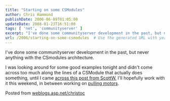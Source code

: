 ```yaml
---
title: "Starting on some CSModules"
author: Chris Hammond
publishDate: 2006-06-09T01:05:00
updateDate: 2008-01-23T16:51:00
tags: [ 'net', 'communityserver' ]
excerpt: "I've done some communityserver development in the past, but never anything with the CSmodules architecture. I was looking around for some good examples tonight and didn't come across too much along the lines of a CSModule that actually does something, until I came across this post from ScottW. I'll hopefully work with it this weekend, in between working on pulling motors. Posted from..."
url: /2006/starting-on-some-csmodules  # Use the generated URL with year
---
```

<P>I've done some communityserver development in the past, but never anything with the CSmodules architecture.</P> <P>I was looking around for some good examples tonight and didn't come across too much along the lines of a CSModule that actually does something, until I came <A href="https://scottwater.com/blog/archive/2005/09/23/Auto_Name_Your_CS_Posts.aspx">across this post from ScottW.</A> I'll hopefully work with it this weekend, in between working on <A href="https://solo2.org/blogs/christoc/archive/2006/06/02/Motor_pulling_fun.aspx">pulling motors</A>.</P> Posted from <A href="https://weblogs.asp.net/christoc/">weblogs.asp.net/christoc</a>
